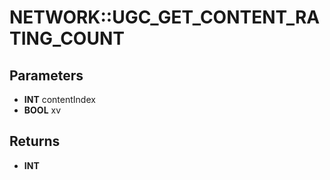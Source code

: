 # NETWORK::UGC_GET_CONTENT_RATING_COUNT

## Parameters
* **INT** contentIndex
* **BOOL** xv

## Returns
* **INT**